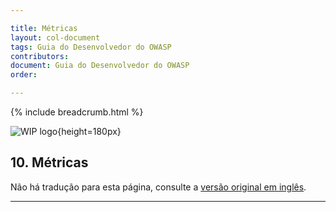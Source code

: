 ```yaml
---

title: Métricas
layout: col-document
tags: Guia do Desenvolvedor do OWASP
contributors:
document: Guia do Desenvolvedor do OWASP
order:

---
```


{% include breadcrumb.html %}

![WIP logo](../../assets/images/dg_wip.png "Trabalho em andamento"){height=180px}

## 10. Métricas

Não há tradução para esta página, consulte a [versão original em inglês][release1200].

----

[release1200]: https://github.com/OWASP/www-project-developer-guide/blob/main/draft/12-metrics/toc.md
